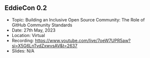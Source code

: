 ## EddieCon 0.2

- Topic: Building an Inclusive Open Source Community: The Role of GitHub Community Standards
- Date: 27th May, 2023
- Location: Virtual
- Recording: https://www.youtube.com/live/7oeW7UPR5aw?si=X5G6LnTvdZxwvsAV&t=2637
- Slides: N/A
